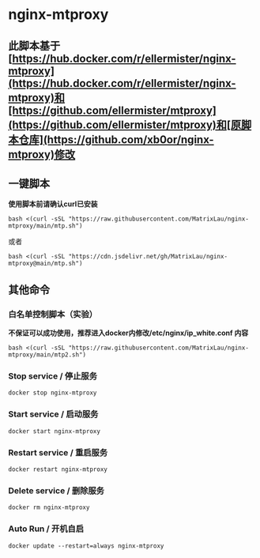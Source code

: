 # nginx-mtproxy
## 此脚本基于[https://hub.docker.com/r/ellermister/nginx-mtproxy](https://hub.docker.com/r/ellermister/nginx-mtproxy)和[https://github.com/ellermister/mtproxy](https://github.com/ellermister/mtproxy)和[原脚本仓库](https://github.com/xb0or/nginx-mtproxy)修改


## 一键脚本
**使用脚本前请确认curl已安装**
```
bash <(curl -sSL "https://raw.githubusercontent.com/MatrixLau/nginx-mtproxy/main/mtp.sh")
```
或者
```
bash <(curl -sSL "https://cdn.jsdelivr.net/gh/MatrixLau/nginx-mtproxy@main/mtp.sh")
```

## 其他命令

### 白名单控制脚本（实验）

**不保证可以成功使用，推荐进入docker内修改/etc/nginx/ip_white.conf 内容**

```
bash <(curl -sSL "https://raw.githubusercontent.com/MatrixLau/nginx-mtproxy/main/mtp2.sh")
```

### Stop service / 停止服务

```
docker stop nginx-mtproxy
```

### Start service / 启动服务

```
docker start nginx-mtproxy
```

### Restart service / 重启服务

```
docker restart nginx-mtproxy
```

### Delete service / 删除服务

```
docker rm nginx-mtproxy
```

### Auto Run / 开机自启

```
docker update --restart=always nginx-mtproxy
```
